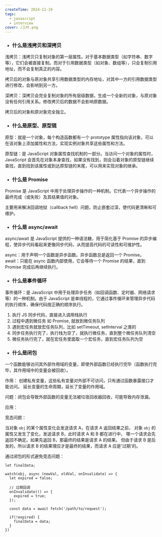 ```yaml
---
createTime: 2024-11-19
tags:
  - javascript
  - interview
cover: /三叶.png
---
```


- ### 什么是浅拷贝和深拷贝

浅拷贝：浅拷贝只复制对象的第一层属性。对于基本数据类型（如字符串、数字等），它们会被直接复制。而对于引用数据类型（如对象、数组等），只会复制引用地址，而不会复制真正的内容。

拷贝后的对象与原对象共享引用数据类型的内存地址，对其中一方的引用数据类型进行修改，会影响到另一方。


深拷贝：深拷贝会完全复制对象的所有层级数据，生成一个全新的对象，与原对象没有任何引用关系。修改拷贝后的数据不会影响原数据。

拷贝后的对象和原对象完全独立。

- ### 什么是原型、原型链

原型：就是一个对象，每个构造函数都有一个 prototype 属性指向该对象，可以在该对象上添加属性和方法，实现实例对象共享这些属性和方法。

原型链：是 JavaScript 对象属性查找机制的一部分。当访问一个对象的属性时，JavaScript 会首先在对象本身查找，如果没有找到，则会沿着对象的原型链继续查找，直到找到该属性或到达原型链的末尾，可以用来实现对象的继承。

- ### 什么是 Promise

Promise 是 JavaScript 中用于处理异步操作的一种机制。它代表一个异步操作的最终完成（或失败）及其结果值的对象。

主要用来解决回调地狱（callback hell）问题，防止嵌套过深，使代码更清晰和可维护。

- ### 什么是 async/await

async/await 是 JavaScript 提供的一种语法糖，用于简化基于 Promise 的异步编程，使异步代码看起来更像同步代码，从而提高代码的可读性和可维护性。

async：用于声明一个函数是异步函数。异步函数总是返回一个 Promise。
await：只能在 async 函数内部使用，它会等待一个 Promise 的结果，直到 Promise 完成后再继续执行。


- ### 什么是事件循环

事件循环：是 JavaScript 中用于处理异步任务（如回调函数、定时器、网络请求等）的一种机制。由于 JavaScript 是单线程的，它通过事件循环来管理异步代码的执行顺序，确保代码按正确的顺序执行。

1. 执行 JS 同步代码，直接进入调用栈执行
2. 过程中遇到微任务 如 Promise, 就放到微任务队列
3. 遇到宏任务就放宏任务队列，比如 setTimeout, setInterval 之类的
4. 同步任务执行完了，执行栈为空了，就执行微任务，直到整个微任务队列清空
5. 微任务执行完了，就在宏任务里面取一个宏任务，直到宏任务队列为空


- ### 什么是闭包

一个函数能够访问其外部作用域的变量，即使外部函数已经执行完毕（函数执行完毕，其作用域中的变量会被回收）。

作用：
创建私有变量，这些私有变量对外部不可访问，只有通过函数暴露接口才能访问。
延长变量的生命周期，延长了变量的作用域。

问题：闭包会导致外部函数的变量无法被垃圾回收器回收，可能导致内存泄漏。

应用：

竞态问题：

当对象 `obj` 的某个属性变化会发送请求 A，在请求 A 返回结果之前，
对象 `obj` 的属性又发生了变化，发送请求 B，此时请求 A 和 B 都在进行中，
哪一个请求会先返回不确定。如果先返回 B，那最终的结果是请求 A 的结果。
但由于请求 B 是后发的，所以请求 B 的结果理应才是最终的结果，而请求 A 应是'过期'的。

通过闭包的形式避免竞态问题：

```vue
let finalData;

watch(obj, async (newVal, oldVal, onInvalidate) => {
  let expired = false;

  // 过期回调
  onInvalidate(() => {
    expired = true;
  });

  const data = await fetch('/path/to/request');

  if(!expired) {
    finalData = data;
  }
}) 
```